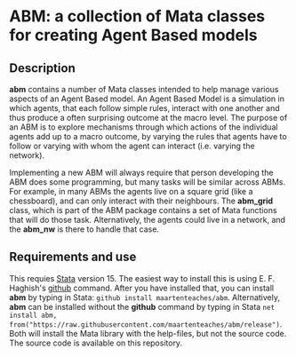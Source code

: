 # ABM: a collection of Mata classes for creating Agent Based models

## Description
**abm** contains a number of Mata classes intended to help manage various aspects of an  Agent Based model. An Agent Based Model is a simulation in which agents, that each follow simple rules, interact with one another and thus produce a often surprising outcome at the macro level. The purpose of an ABM is to explore mechanisms through which actions of the individual agents add up to a macro outcome, by varying the rules that agents have to follow or varying with whom the agent can interact (i.e. varying the network).

Implementing a new ABM will always require that person developing the ABM does some programming, but many tasks will be similar across ABMs. For example, in many ABMs the agents live on a square grid (like a chessboard), and can only interact with their neighbours. The **abm_grid** class, which is part of the ABM package contains a set of Mata functions that will do those task. Alternatively, the agents could live in a network, and the **abm_nw** is there to handle that case. 

## Requirements and use
This requies [Stata](www.stata.com) version 15. The easiest way to install this is using E. F. Haghish's [github](https://haghish.github.io/github/) command. After you have installed that, you can install **abm** by typing in Stata: `github install maartenteaches/abm`. Alternatively, **abm** can be installed without the **github** command by typing in Stata `net install abm, from("https://raw.githubusercontent.com/maartenteaches/abm/release")`. Both will install the Mata library  with the help-files, but not the source code. The source code is available on this repository. 
